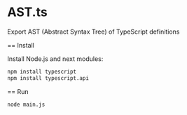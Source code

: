 AST.ts
======

Export AST (Abstract Syntax Tree) of TypeScript definitions

== Install

Install Node.js and next modules:

```bash
npm install typescript
npm install typescript.api
```

== Run

```bash
node main.js
```